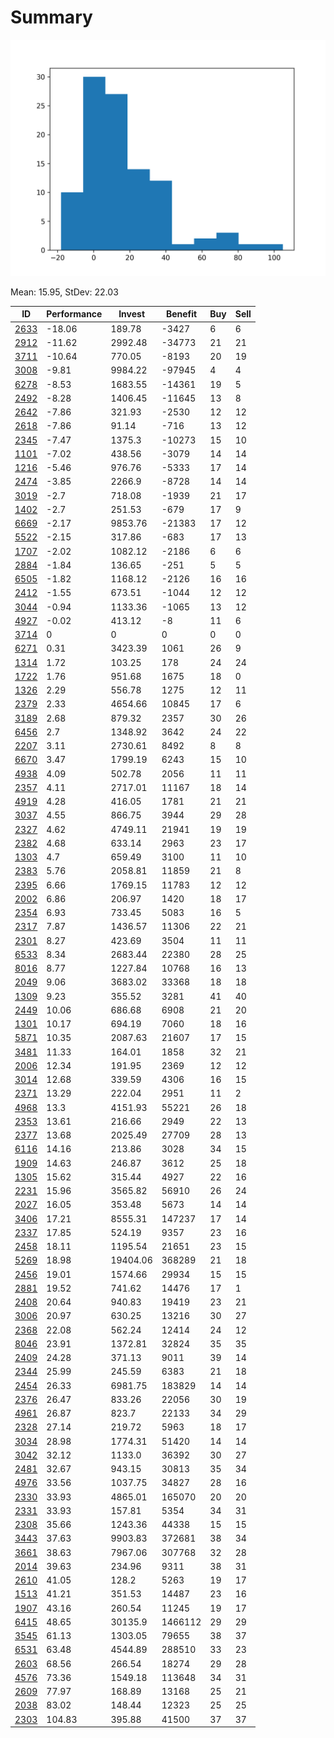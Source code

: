 # Summary

![histogram](summary.png)

Mean: 15.95, StDev: 22.03

ID|Performance|Invest|Benefit|Buy|Sell
---|---|---|---|---|---
[2633](2633/)|-18.06|189.78|-3427|6|6
[2912](2912/)|-11.62|2992.48|-34773|21|21
[3711](3711/)|-10.64|770.05|-8193|20|19
[3008](3008/)|-9.81|9984.22|-97945|4|4
[6278](6278/)|-8.53|1683.55|-14361|19|5
[2492](2492/)|-8.28|1406.45|-11645|13|8
[2642](2642/)|-7.86|321.93|-2530|12|12
[2618](2618/)|-7.86|91.14|-716|13|12
[2345](2345/)|-7.47|1375.3|-10273|15|10
[1101](1101/)|-7.02|438.56|-3079|14|14
[1216](1216/)|-5.46|976.76|-5333|17|14
[2474](2474/)|-3.85|2266.9|-8728|14|14
[3019](3019/)|-2.7|718.08|-1939|21|17
[1402](1402/)|-2.7|251.53|-679|17|9
[6669](6669/)|-2.17|9853.76|-21383|17|12
[5522](5522/)|-2.15|317.86|-683|17|13
[1707](1707/)|-2.02|1082.12|-2186|6|6
[2884](2884/)|-1.84|136.65|-251|5|5
[6505](6505/)|-1.82|1168.12|-2126|16|16
[2412](2412/)|-1.55|673.51|-1044|12|12
[3044](3044/)|-0.94|1133.36|-1065|13|12
[4927](4927/)|-0.02|413.12|-8|11|6
[3714](3714/)|0|0|0|0|0
[6271](6271/)|0.31|3423.39|1061|26|9
[1314](1314/)|1.72|103.25|178|24|24
[1722](1722/)|1.76|951.68|1675|18|0
[1326](1326/)|2.29|556.78|1275|12|11
[2379](2379/)|2.33|4654.66|10845|17|6
[3189](3189/)|2.68|879.32|2357|30|26
[6456](6456/)|2.7|1348.92|3642|24|22
[2207](2207/)|3.11|2730.61|8492|8|8
[6670](6670/)|3.47|1799.19|6243|15|10
[4938](4938/)|4.09|502.78|2056|11|11
[2357](2357/)|4.11|2717.01|11167|18|14
[4919](4919/)|4.28|416.05|1781|21|21
[3037](3037/)|4.55|866.75|3944|29|28
[2327](2327/)|4.62|4749.11|21941|19|19
[2382](2382/)|4.68|633.14|2963|23|17
[1303](1303/)|4.7|659.49|3100|11|10
[2383](2383/)|5.76|2058.81|11859|21|8
[2395](2395/)|6.66|1769.15|11783|12|12
[2002](2002/)|6.86|206.97|1420|18|17
[2354](2354/)|6.93|733.45|5083|16|5
[2317](2317/)|7.87|1436.57|11306|22|21
[2301](2301/)|8.27|423.69|3504|11|11
[6533](6533/)|8.34|2683.44|22380|28|25
[8016](8016/)|8.77|1227.84|10768|16|13
[2049](2049/)|9.06|3683.02|33368|18|18
[1309](1309/)|9.23|355.52|3281|41|40
[2449](2449/)|10.06|686.68|6908|21|20
[1301](1301/)|10.17|694.19|7060|18|16
[5871](5871/)|10.35|2087.63|21607|17|15
[3481](3481/)|11.33|164.01|1858|32|21
[2006](2006/)|12.34|191.95|2369|12|12
[3014](3014/)|12.68|339.59|4306|16|15
[2371](2371/)|13.29|222.04|2951|11|2
[4968](4968/)|13.3|4151.93|55221|26|18
[2353](2353/)|13.61|216.66|2949|22|13
[2377](2377/)|13.68|2025.49|27709|28|13
[6116](6116/)|14.16|213.86|3028|34|15
[1909](1909/)|14.63|246.87|3612|25|18
[1305](1305/)|15.62|315.44|4927|22|16
[2231](2231/)|15.96|3565.82|56910|26|24
[2027](2027/)|16.05|353.48|5673|14|14
[3406](3406/)|17.21|8555.31|147237|17|14
[2337](2337/)|17.85|524.19|9357|23|16
[2458](2458/)|18.11|1195.54|21651|23|15
[5269](5269/)|18.98|19404.06|368289|21|18
[2456](2456/)|19.01|1574.66|29934|15|15
[2881](2881/)|19.52|741.62|14476|17|1
[2408](2408/)|20.64|940.83|19419|23|21
[3006](3006/)|20.97|630.25|13216|30|27
[2368](2368/)|22.08|562.24|12414|24|12
[8046](8046/)|23.91|1372.81|32824|35|35
[2409](2409/)|24.28|371.13|9011|39|14
[2344](2344/)|25.99|245.59|6383|21|18
[2454](2454/)|26.33|6981.75|183829|14|14
[2376](2376/)|26.47|833.26|22056|30|19
[4961](4961/)|26.87|823.7|22133|34|29
[2328](2328/)|27.14|219.72|5963|18|17
[3034](3034/)|28.98|1774.31|51420|14|14
[3042](3042/)|32.12|1133.0|36392|30|27
[2481](2481/)|32.67|943.15|30813|35|34
[4976](4976/)|33.56|1037.75|34827|28|16
[2330](2330/)|33.93|4865.01|165070|20|20
[2331](2331/)|33.93|157.81|5354|34|31
[2308](2308/)|35.66|1243.36|44338|15|15
[3443](3443/)|37.63|9903.83|372681|38|34
[3661](3661/)|38.63|7967.06|307768|32|28
[2014](2014/)|39.63|234.96|9311|38|31
[2610](2610/)|41.05|128.2|5263|19|17
[1513](1513/)|41.21|351.53|14487|23|16
[1907](1907/)|43.16|260.54|11245|19|17
[6415](6415/)|48.65|30135.9|1466112|29|29
[3545](3545/)|61.13|1303.05|79655|38|37
[6531](6531/)|63.48|4544.89|288510|33|23
[2603](2603/)|68.56|266.54|18274|29|28
[4576](4576/)|73.36|1549.18|113648|34|31
[2609](2609/)|77.97|168.89|13168|25|21
[2038](2038/)|83.02|148.44|12323|25|25
[2303](2303/)|104.83|395.88|41500|37|37
